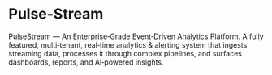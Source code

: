 # Pulse-Stream
PulseStream — An Enterprise‑Grade Event‑Driven Analytics Platform. 
A fully featured, multi‑tenant, real‑time analytics &amp; alerting system that ingests streaming data, processes it through complex pipelines, and surfaces dashboards, reports, and AI‑powered insights.
